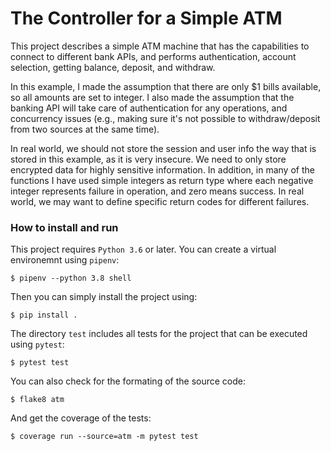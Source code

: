 # The Controller for a Simple ATM

This project describes a simple ATM machine that
has the capabilities to connect to different bank
APIs, and performs authentication, account selection,
getting balance, deposit, and withdraw.

In this example, I made the assumption that there are
only $1 bills available, so all amounts are set to integer.
I also made the assumption that the banking API will take care
of authentication for any operations, and concurrency issues
(e.g., making sure it's not possible to withdraw/deposit from
two sources at the same time).

In real world, we should not store the session and user info
the way that is stored in this example, as it is very insecure.
We need to only store encrypted data for highly sensitive
information. In addition, in many of the functions I have used
simple integers as return type where each negative integer
represents failure in operation, and zero means success.
In real world, we may want to define specific return codes
for different failures.


### How to install and run

This project requires `Python 3.6` or later. You can create a
virtual environemnt using `pipenv`:
```
$ pipenv --python 3.8 shell
```

Then you can simply install the project using:
```
$ pip install .
```

The directory `test` includes all tests for the project that
can be executed using `pytest`:
```
$ pytest test
```
You can also check for the formating of the source code:
```
$ flake8 atm
```
And get the coverage of the tests:
```
$ coverage run --source=atm -m pytest test
```
